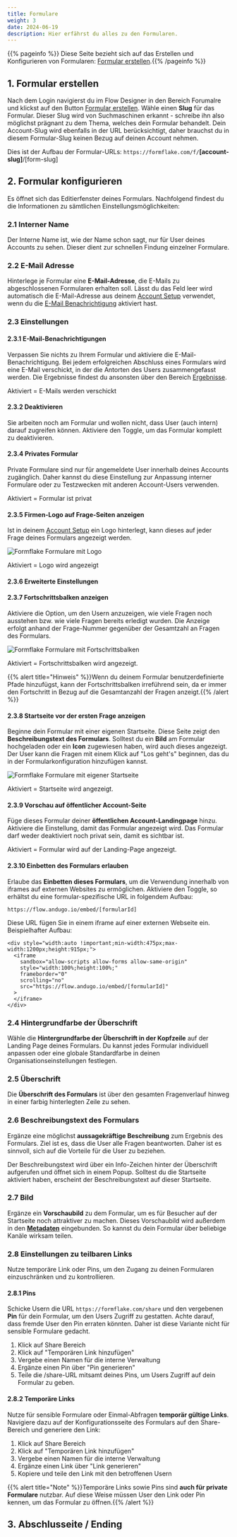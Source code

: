 ```yaml
---
title: Formulare
weight: 3
date: 2024-06-19
description: Hier erfährst du alles zu den Formularen.
---
```


{{% pageinfo %}}
Diese Seite bezieht sich auf das Erstellen und Konfigurieren von Formularen: [Formular erstellen](https://formflake.com/designer/forms/create).{{% /pageinfo %}}

## 1. Formular erstellen

Nach dem Login navigierst du im Flow Designer in den Bereich Forumalre und klickst auf den Button [Formular erstellen](https://formflake.com/designer/forms/create). Wähle einen **Slug** für das Formular. Dieser Slug wird von Suchmaschinen erkannt - schreibe ihn also möglichst prägnant zu dem Thema, welches dein Formular behandelt. Dein Account-Slug wird ebenfalls in der URL berücksichtigt, daher brauchst du in diesem Formular-Slug keinen Bezug auf deinen Account nehmen.

Dies ist der Aufbau der Formular-URLs: `https://formflake.com/f/`**[account-slug]**/[form-slug]

## 2. Formular konfigurieren

Es öffnet sich das Editierfenster deines Formulars. Nachfolgend findest du die Informationen zu sämtlichen Einstellungsmöglichkeiten:

### 2.1 Interner Name

Der Interne Name ist, wie der Name schon sagt, nur für User deines Accounts zu sehen. Dieser dient zur schnellen Findung einzelner Formulare.

### 2.2 E-Mail Adresse

Hinterlege je Formular eine **E-Mail-Adresse**, die E-Mails zu abgeschlossenen Formularen erhalten soll. Lässt du das Feld leer wird automatisch die E-Mail-Adresse aus deinem [Account Setup](https://flow.andugo.io/designer/accounts) verwendet, wenn du die [E-Mail Benachrichtigung](#benachrichtigung) aktiviert hast.

### 2.3 Einstellungen 

#### 2.3.1 E-Mail-Benachrichtigungen

Verpassen Sie nichts zu Ihrem Formular und aktiviere die E-Mail-Benachrichtigung. Bei jedem erfolgreichen Abschluss eines Formulars wird eine E-Mail verschickt, in der die Antorten des Users zusammengefasst werden. Die Ergebnisse findest du ansonsten über den Bereich [Ergebnisse](https://flow.andugo.io/results).

Aktiviert = E-Mails werden verschickt

#### 2.3.2 Deaktivieren

Sie arbeiten noch am Formular und wollen nicht, dass User (auch intern) darauf zugreifen können. Aktiviere den Toggle, um das Formular komplett zu deaktivieren.

#### 2.3.4 Privates Formular

Private Formulare sind nur für angemeldete User innerhalb deines Accounts zugänglich. Daher kannst du diese Einstellung zur Anpassung interner Formulare oder zu Testzwecken mit anderen Account-Users verwenden.

Aktiviert = Formular ist privat

#### 2.3.5 Firmen-Logo auf Frage-Seiten anzeigen

Ist in deinem [Account Setup](https://flow.andugo.io/designer/accounts) ein Logo hinterlegt, kann dieses auf jeder Frage deines Formulars angezeigt werden.

![Formflake Formulare mit Logo](https://flow.andugo.io/res/info-images/show-logo.svg)

Aktiviert = Logo wird angezeigt

#### 2.3.6 Erweiterte Einstellungen

#### 2.3.7 Fortschrittsbalken anzeigen

Aktiviere die Option, um den Usern anzuzeigen, wie viele Fragen noch ausstehen bzw. wie viele Fragen bereits erledigt wurden. Die Anzeige erfolgt anhand der Frage-Nummer gegenüber der Gesamtzahl an Fragen des Formulars.

![Formflake Formulare mit Fortschrittsbalken](https://flow.andugo.io/res/info-images/progress-bar.svg)

Aktiviert = Fortschrittsbalken wird angezeigt.

{{% alert title="Hinweis" %}}Wenn du deinem Formular benutzerdefinierte Pfade hinzufügst, kann der Fortschrittsbalken irreführend sein, da er immer den Fortschritt in Bezug auf die Gesamtanzahl der Fragen anzeigt.{{% /alert %}}

#### 2.3.8 Startseite vor der ersten Frage anzeigen

Beginne dein Formular mit einer eigenen Startseite. Diese Seite zeigt den **Beschreibungstext des Formulars**. Solltest du ein **Bild** am Formular hochgeladen oder ein **Icon** zugewiesen haben, wird auch dieses angezeigt. Der User kann die Fragen mit einem Klick auf "Los geht's" beginnen, das du in der Formularkonfiguration hinzufügen kannst.

![Formflake Formulare mit eigener Startseite](https://flow.andugo.io/res/info-images/starting-page.svg)

Aktiviert = Startseite wird angezeigt.

#### 2.3.9 Vorschau auf öffentlicher Account-Seite

Füge dieses Formular deiner **öffentlichen Account-Landingpage** hinzu. Aktiviere die Einstellung, damit das Formular angezeigt wird. Das Formular darf weder deaktiviert noch privat sein, damit es sichtbar ist.

Aktiviert = Formular wird auf der Landing-Page angezeigt.

#### 2.3.10 Einbetten des Formulars erlauben

Erlaube das **Einbetten dieses Formulars**, um die Verwendung innerhalb von iframes auf externen Websites zu ermöglichen. Aktiviere den Toggle, so erhältst du eine formular-spezifische URL in folgendem Aufbau:

`https://flow.andugo.io/embed/[formularId]`

Diese URL fügen Sie in einem iframe auf einer externen Webseite ein. Beispielhafter Aufbau:

```
<div style="width:auto !important;min-width:475px;max-width:1200px;height:915px;">
  <iframe
    sandbox="allow-scripts allow-forms allow-same-origin"
    style="width:100%;height:100%;"
    frameborder="0"
    scrolling="no"
    src="https://flow.andugo.io/embed/[formularId]"
  >
  </iframe>
</div>
```

### 2.4 Hintergrundfarbe der Überschrift

Wähle die **Hintergrundfarbe der Überschrift in der Kopfzeile** auf der Landing Page deines Formulars. Du kannst jedes Formular individuell anpassen oder eine globale Standardfarbe in deinen Organisationseinstellungen festlegen.

### 2.5 Überschrift

Die **Überschrift des Formulars** ist über den gesamten Fragenverlauf hinweg in einer farbig hinterlegten Zeile zu sehen.

### 2.6 Beschreibungstext des Formulars

Ergänze eine möglichst **aussagekräftige Beschreibung** zum Ergebnis des Formulars. Ziel ist es, dass die User alle Fragen beantworten. Daher ist es sinnvoll, sich auf die Vorteile für die User zu beziehen.

Der Beschreibungstext wird über ein Info-Zeichen hinter der Überschrift aufgerufen und öffnet sich in einem Popup. Solltest du die Startseite aktiviert haben, erscheint der Beschreibungstext auf dieser Startseite.

### 2.7 Bild

Ergänze ein **Vorschaubild** zu dem Formular, um es für Besucher auf der Startseite noch attraktiver zu machen. Dieses Vorschaubild wird außerdem in den **[Metadaten](#)** eingebunden. So kannst du dein Formular über beliebige Kanäle wirksam teilen.

### 2.8 Einstellungen zu teilbaren Links

Nutze temporäre Link oder Pins, um den Zugang zu deinen Formularen einzuschränken und zu kontrollieren.

#### 2.8.1 Pins

Schicke Usern die URL `https://formflake.com/share` und den vergebenen **Pin** für dein Formular, um den Users Zugriff zu gestatten. Achte darauf, dass fremde User den Pin erraten könnten. Daher ist diese Variante nicht für sensible Formulare gedacht.

1. Klick auf Share Bereich
2. Klick auf "Temporären Link hinzufügen"
3. Vergebe einen Namen für die interne Verwaltung
4. Ergänze einen Pin über "Pin generieren"
5. Teile die /share-URL mitsamt deines Pins, um Users Zugriff auf dein Formular zu geben.

#### 2.8.2 Temporäre Links

Nutze für sensible Formulare oder Einmal-Abfragen **temporär gültige Links**. Navigiere dazu auf der Konfigurationsseite des Formulars auf den Share-Bereich und generiere den Link:

1. Klick auf Share Bereich
2. Klick auf "Temporären Link hinzufügen"
3. Vergebe einen Namen für die interne Verwaltung
4. Ergänze einen Link über "Link generieren"
5. Kopiere und teile den Link mit den betroffenen Usern

{{% alert title="Note" %}}Temporäre Links sowie Pins sind **auch für private Formulare** nutzbar. Auf diese Weise müssen User den Link oder Pin kennen, um das Formular zu öffnen.{{% /alert %}}


## 3. Abschlusseite / Ending

